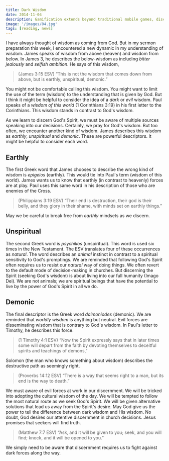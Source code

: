 ```yaml
---
title: Dark Wisdom
date: 2014-11-04
description: Gamification extends beyond traditional mobile games, discovering innovative strategies to incorporate game-like elements into non-gaming apps for enhanced
image: '/images/04.jpg'
tags: [reading, news]
---
```

 
I have always thought of wisdom as coming from God. But in my sermon preparation this week, I encountered a new dynamic in my understanding of wisdom. James speaks of wisdom from above (heaven) and wisdom from below. In James 3, he describes the below-wisdom as including *bitter jealously* and *selfish ambition*. He says of this wisdom,

>(James 3:15 ESV) “This is not the wisdom that comes down from above, but is earthly, unspiritual, demonic.”

You might not be comfortable calling this wisdom. You might want to limit the use of the term (wisdom) to the understanding that is given by God. But I think it might be helpful to consider the idea of a *dark* or *evil* wisdom. Paul speaks of a *wisdom of this world* (1 Corinthians 3:19) in his first letter to the Corinthians. This wisdom stands in contrast to God's wisdom. 

As we learn to discern God's Spirit, we must be aware of multiple sources speaking into our decisions. Certainly, we pray for God's wisdom. But too often, we encounter another kind of wisdom. James describes this wisdom as *earthly*, *unspiritual* and *demonic*. These are powerful descriptors. It might be helpful to consider each word.

## Earthly

The first Greek word that James chooses to describe the wrong kind of wisdom is *epigeios* (earthly). This would tie into Paul's term (wisdom of this world). James wants us to know that earthly (in contrast to heavenly) forces are at play. Paul uses this same word in his description of those who are enemies of the Cross.

>(Philippians 3:19 ESV) “Their end is destruction, their god is their belly, and they glory in their shame, with minds set on earthly things.”

May we be careful to break free from *earthly* mindsets as we discern.

## Unspiritual

The second Greek word is *psychikos* (unspiritual). This word is used six times in the New Testament. The ESV translates four of these occurrences as *natural*. The word describes an *animal* instinct in contrast to a spiritual sensitivity to God's promptings. We are reminded that following God's Spirit often requires us to resist our *natural* way of doing things. We often revert to the default mode of decision-making in churches. But discerning the Spirit (seeking God's wisdom) is about living into our full humanity (Imago Dei). We are not animals; we are spiritual beings that have the potential to live by the power of God's Spirit in all we do.

## Demonic 

The final descriptor is the Greek word *daimoniodes* (demonic). We are reminded that *worldly wisdom* is anything but neutral. Evil forces are disseminating wisdom that is contrary to God's wisdom. In Paul's letter to Timothy, he describes this force.

>(1 Timothy 4:1 ESV) “Now the Spirit expressly says that in later times some will depart from the faith by devoting themselves to deceitful spirits and teachings of demons,”

Solomon (the man who knows something about wisdom) describes the destructive path as seemingly right. 

>(Proverbs 14:12 ESV) “There is a way that seems right to a man, but its end is the way to death.”

We must aware of evil forces at work in our discernment. We will be tricked into adopting the cultural wisdom of the day. We will be tempted to follow the most natural route as we seek God's Spirit. We will be given alternative solutions that lead us away from the Spirit's desire. May God give us the power to tell the difference between dark wisdom and His wisdom. No doubt, God desires our attentive discernment in church decisions. Jesus promises that seekers will find truth.

>(Matthew 7:7 ESV) “Ask, and it will be given to you; seek, and you will find; knock, and it will be opened to you.”

We simply need to be aware that discernment requires us to fight against dark forces along the way.
